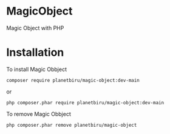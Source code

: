# MagicObject
Magic Object with PHP

# Installation

To install Magic Obbject

```
composer require planetbiru/magic-object:dev-main
```

or

```
php composer.phar require planetbiru/magic-object:dev-main
```

To remove Magic Obbject

```
php composer.phar remove planetbiru/magic-object
```